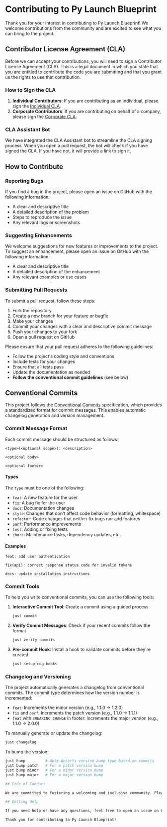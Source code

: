 # Contributing to Py Launch Blueprint

Thank you for your interest in contributing to Py Launch Blueprint! We welcome contributions from the community and are excited to see what you can bring to the project.

## Contributor License Agreement (CLA)

Before we can accept your contributions, you will need to sign a Contributor License Agreement (CLA). This is a legal document in which you state that you are entitled to contribute the code you are submitting and that you grant us the rights to use that contribution.

### How to Sign the CLA

1. **Individual Contributors**: If you are contributing as an individual, please sign the [Individual CLA](./docs/source/contributing/cla/individual_cla.md).
2. **Corporate Contributors**: If you are contributing on behalf of a company, please sign the [Corporate CLA](./docs/source/contributing/cla/corporate_cla.md).

### CLA Assistant Bot

We have integrated the CLA Assistant bot to streamline the CLA signing process. When you open a pull request, the bot will check if you have signed the CLA. If you have not, it will provide a link to sign it.

## How to Contribute

### Reporting Bugs

If you find a bug in the project, please open an issue on GitHub with the following information:
- A clear and descriptive title
- A detailed description of the problem
- Steps to reproduce the issue
- Any relevant logs or screenshots

### Suggesting Enhancements

We welcome suggestions for new features or improvements to the project. To suggest an enhancement, please open an issue on GitHub with the following information:
- A clear and descriptive title
- A detailed description of the enhancement
- Any relevant examples or use cases

### Submitting Pull Requests

To submit a pull request, follow these steps:
1. Fork the repository
2. Create a new branch for your feature or bugfix 
3. Make your changes
4. Commit your changes with a clear and descriptive commit message
5. Push your changes to your fork
6. Open a pull request on GitHub

Please ensure that your pull request adheres to the following guidelines:
- Follow the project's coding style and conventions
- Include tests for your changes
- Ensure that all tests pass
- Update the documentation as needed
- **Follow the conventional commit guidelines** (see below)

## Conventional Commits

This project follows the [Conventional Commits](https://www.conventionalcommits.org/) specification, which provides a standardized format for commit messages. This enables automatic changelog generation and version management.

### Commit Message Format

Each commit message should be structured as follows:

```
<type>(<optional scope>): <description>

<optional body>

<optional footer>
```

#### Types

The `type` must be one of the following:

- `feat`: A new feature for the user
- `fix`: A bug fix for the user
- `docs`: Documentation changes
- `style`: Changes that don't affect code behavior (formatting, whitespace)
- `refactor`: Code changes that neither fix bugs nor add features
- `perf`: Performance improvements
- `test`: Adding or fixing tests
- `chore`: Maintenance tasks, dependency updates, etc.

#### Examples

```
feat: add user authentication
```

```
fix(api): correct response status code for invalid tokens
```

```
docs: update installation instructions
```

### Commit Tools

To help you write conventional commits, you can use the following tools:

1. **Interactive Commit Tool**: Create a commit using a guided process
   ```bash
   just commit
   ```

2. **Verify Commit Messages**: Check if your recent commits follow the format
   ```bash
   just verify-commits
   ```

3. **Pre-commit Hook**: Install a hook to validate commits before they're created
   ```bash
   just setup-cog-hooks
   ```

### Changelog and Versioning

The project automatically generates a changelog from conventional commits. The commit type determines how the version number is incremented:

- `feat`: Increments the minor version (e.g., 1.1.0 → 1.2.0)
- `fix` and `perf`: Increments the patch version (e.g., 1.1.0 → 1.1.1)
- `feat` with `BREAKING CHANGE` in footer: Increments the major version (e.g., 1.1.0 → 2.0.0)

To manually generate or update the changelog:

```bash
just changelog
```

To bump the version:

```bash
just bump         # Auto-detects version bump type based on commits
just bump patch   # For a patch version bump
just bump minor   # For a minor version bump
just bump major   # For a major version bump

## Code of Conduct

We are committed to fostering a welcoming and inclusive community. Please read and adhere to our [Code of Conduct](CODE_OF_CONDUCT.md) when participating in the project.

## Getting Help

If you need help or have any questions, feel free to open an issue on GitHub or reach out to the maintainers.

Thank you for contributing to Py Launch Blueprint!
